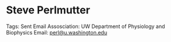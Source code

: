 # Steve Perlmutter

Tags: Sent Email
Assosciation: UW
Department of Physiology and Biophysics
Email: perl@u.washington.edu